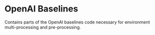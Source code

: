 # OpenAI Baselines

Contains parts of the OpenAI baselines code necessary for environment multi-processing and
pre-processing. 
